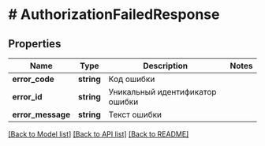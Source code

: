 # # AuthorizationFailedResponse

## Properties

Name | Type | Description | Notes
------------ | ------------- | ------------- | -------------
**error_code** | **string** | Код ошибки |
**error_id** | **string** | Уникальный идентификатор ошибки |
**error_message** | **string** | Текст ошибки |

[[Back to Model list]](../../README.md#models) [[Back to API list]](../../README.md#endpoints) [[Back to README]](../../README.md)
